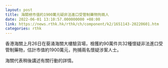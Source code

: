 ```yaml
---
layout: post
title: 海關檢市值約1900萬元疑非法進口受管制藥物拘兩人
date: 2022-06-01 13:10:57.000000000 +08:00
link: https://news.rthk.hk/rthk/ch/component/k2/1651143-20220601.htm
categories: rthk
---
```


​香港海關上月26日在葵涌海關大樓驗貨場，檢獲約90萬件共32種懷疑非法進口受管制藥物，估計市值約1900萬元，拘捕兩名懷疑涉案人士。

海關代表稍後講述有關行動的詳情。
